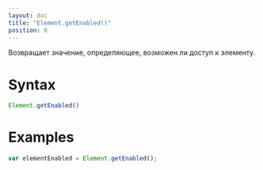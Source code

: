 ```yaml
---
layout: doc
title: "Element.getEnabled()"
position: 8
---
```


Возвращает значение, определяющее, возможен ли доступ к элементу.

# Syntax

```js
Element.getEnabled()
```

# Examples

```js
var elementEnabled = Element.getEnabled();
```
